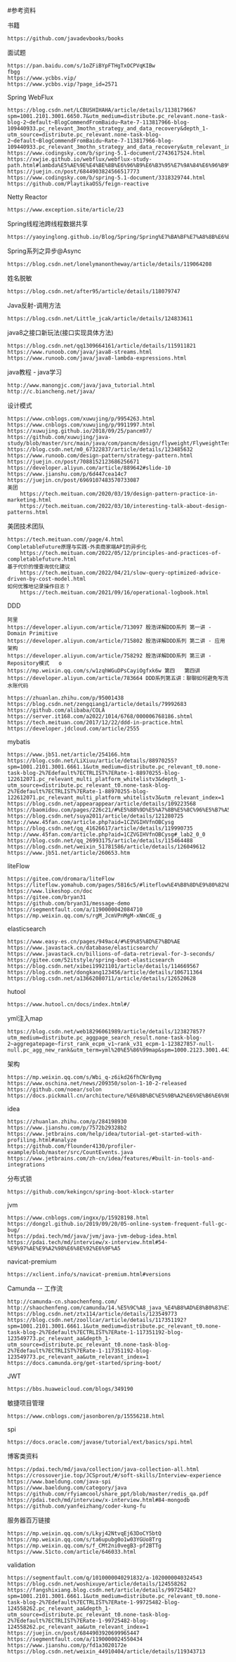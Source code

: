 #参考资料

书籍

    https://github.com/javadevbooks/books
    
面试题

    https://pan.baidu.com/s/1oZFiBYpFTHgTxOCPVqKIBw
    fbgg
    https://www.ycbbs.vip/
    https://www.ycbbs.vip/?page_id=2571


Spring WebFlux

    https://blog.csdn.net/LCBUSHIHAHA/article/details/113817966?spm=1001.2101.3001.6650.7&utm_medium=distribute.pc_relevant.none-task-blog-2~default~BlogCommendFromBaidu~Rate-7-113817966-blog-109440933.pc_relevant_3mothn_strategy_and_data_recovery&depth_1-utm_source=distribute.pc_relevant.none-task-blog-2~default~BlogCommendFromBaidu~Rate-7-113817966-blog-109440933.pc_relevant_3mothn_strategy_and_data_recovery&utm_relevant_index=13
    https://www.codingsky.com/b/spring-5.1-document/2743617524.html
    https://xwjie.github.io/webflux/webflux-study-path.html#lambda%E5%AE%9E%E4%BE%8B%E6%96%B9%E6%B3%95%E7%9A%84%E6%96%B9%E6%B3%95%E5%BC%95%E7%94%A8
    https://juejin.cn/post/6844903824566517773
    https://www.codingsky.com/b/spring-5.1-document/3318329744.html
    https://github.com/PlaytikaOSS/feign-reactive

Netty Reactor

    https://www.exception.site/article/23

Spring线程池跨线程数据共享

    https://yaoyinglong.github.io/Blog/Spring/Spring%E7%BA%BF%E7%A8%8B%E6%B1%A0%E8%B7%A8%E7%BA%BF%E7%A8%8B%E6%95%B0%E6%8D%AE%E5%85%B1%E4%BA%AB/

Spring系列之异步@Async
    
    https://blog.csdn.net/lonelymanontheway/article/details/119064208


姓名脱敏
    
    https://blog.csdn.net/after95/article/details/118079747

Java反射-调用方法

    https://blog.csdn.net/Little_jcak/article/details/124833611

java8之接口新玩法(接口实现具体方法)
    
    https://blog.csdn.net/qq1309664161/article/details/115911821
    https://www.runoob.com/java/java8-streams.html
    https://www.runoob.com/java/java8-lambda-expressions.html

java教程 - java学习

    http://www.manongjc.com/java/java_tutorial.html
    http://c.biancheng.net/java/

设计模式

    https://www.cnblogs.com/xuwujing/p/9954263.html
    https://www.cnblogs.com/xuwujing/p/9911997.html
    https://xuwujing.github.io/2018/09/25/pancm97/
    https://github.com/xuwujing/java-study/blob/master/src/main/java/com/pancm/design/flyweight/FlyweightTest.java
    https://blog.csdn.net/m0_67322837/article/details/123485632
    https://www.runoob.com/design-pattern/strategy-pattern.html
    https://juejin.cn/post/7088152123686256671
    https://developer.aliyun.com/article/889642#slide-10
    https://www.jianshu.com/p/6d447cea14c7
    https://juejin.cn/post/6969107483570733087
    美团
        https://tech.meituan.com/2020/03/19/design-pattern-practice-in-marketing.html
        https://tech.meituan.com/2022/03/10/interesting-talk-about-design-patterns.html



美团技术团队

    https://tech.meituan.com//page/4.html
    CompletableFuture原理与实践-外卖商家端API的异步化
        https://tech.meituan.com/2022/05/12/principles-and-practices-of-completablefuture.html
    基于代价的慢查询优化建议
        https://tech.meituan.com/2022/04/21/slow-query-optimized-advice-driven-by-cost-model.html
    如何优雅地记录操作日志？
        https://tech.meituan.com/2021/09/16/operational-logbook.html


DDD

    阿里
    https://developer.aliyun.com/article/713097 殷浩详解DDD系列 第一讲 - Domain Primitive
    https://developer.aliyun.com/article/715802 殷浩详解DDD系列 第二讲 - 应用架构
    https://developer.aliyun.com/article/758292 殷浩详解DDD系列 第三讲 - Repository模式   o
    https://mp.weixin.qq.com/s/w1zqhWGuDPsCayiOgfxk6w 第四   第四讲   
    https://developer.aliyun.com/article/783664 DDD系列第五讲：聊聊如何避免写流水账代码
    
    https://zhuanlan.zhihu.com/p/95001438
    https://blog.csdn.net/zengqiang1/article/details/79992683
    https://github.com/alibaba/COLA
    https://server.it168.com/a2022/1014/6768/000006768186.shtml
    https://tech.meituan.com/2017/12/22/ddd-in-practice.html
    https://developer.jdcloud.com/article/2555

mybatis

    https://www.jb51.net/article/254166.htm
    https://blog.csdn.net/LiXiuu/article/details/88970255?spm=1001.2101.3001.6661.1&utm_medium=distribute.pc_relevant_t0.none-task-blog-2%7Edefault%7ECTRLIST%7ERate-1-88970255-blog-122612071.pc_relevant_multi_platform_whitelistv3&depth_1-utm_source=distribute.pc_relevant_t0.none-task-blog-2%7Edefault%7ECTRLIST%7ERate-1-88970255-blog-122612071.pc_relevant_multi_platform_whitelistv3&utm_relevant_index=1
    https://blog.csdn.net/appearappear/article/details/109223568
    https://baomidou.com/pages/226c21/#%E5%88%9D%E5%A7%8B%E5%8C%96%E5%B7%A5%E7%A8%8B
    https://blog.csdn.net/suya2011/article/details/121280725
    http://www.45fan.com/article.php?aid=1CZVGIHVfnOBCysg
    https://blog.csdn.net/qq_41626617/article/details/119990735
    http://www.45fan.com/article.php?aid=1CZVGIHVfnOBCysg#_lab2_0_0
    https://blog.csdn.net/qq_26993175/article/details/115464488
    https://blog.csdn.net/weixin_51781586/article/details/126049612
    https://www.jb51.net/article/260653.htm

liteFlow

    https://gitee.com/dromara/liteFlow
    https://liteflow.yomahub.com/pages/5816c5/#liteflow%E4%B8%8D%E9%80%82%E7%94%A8%E4%BA%8E%E5%93%AA%E4%BA%9B%E5%9C%BA%E6%99%AF
    https://www.likeshop.cn/doc
    https://gitee.com/bryan31
    https://github.com/bryan31/message-demo
    https://segmentfault.com/a/1190000042084710
    https://mp.weixin.qq.com/s/rgM_JcmVPnMgM-xNmCdE_g

elasticsearch

    https://www.easy-es.cn/pages/949ac4/#%E9%85%8D%E7%BD%AE
    https://www.javastack.cn/database/elasticsearch/
    https://www.javastack.cn/billions-of-data-retrieval-for-3-seconds/
    https://gitee.com/52itstyle/spring-boot-elasticsearch
    https://blog.csdn.net/xibei19921101/article/details/114669567
    https://blog.csdn.net/dongkang123456/article/details/106711364
    https://blog.csdn.net/a13662080711/article/details/126520628

hutool

    https://www.hutool.cn/docs/index.html#/

yml注入map

    https://blog.csdn.net/web18296061989/article/details/123827857?utm_medium=distribute.pc_aggpage_search_result.none-task-blog-2~aggregatepage~first_rank_ecpm_v1~rank_v31_ecpm-1-123827857-null-null.pc_agg_new_rank&utm_term=yml%20%E5%86%99map&spm=1000.2123.3001.4430

架构
    
    https://mp.weixin.qq.com/s/Wbi_q-z6ikd26fhCNr8ymg
    https://www.oschina.net/news/209350/solon-1-10-2-released
    https://github.com/noear/solon
    https://docs.pickmall.cn/architecture/%E6%8B%BC%E5%9B%A2%E6%9E%B6%E6%9E%84.html

idea
    
    https://zhuanlan.zhihu.com/p/284198930
    https://www.jianshu.com/p/7572b29328b2
    https://www.jetbrains.com/help/idea/tutorial-get-started-with-profiling.html#analyze
    https://github.com/flounder4130/profiler-example/blob/master/src/CountEvents.java
    https://www.jetbrains.com/zh-cn/idea/features/#built-in-tools-and-integrations

分布式锁

    https://github.com/kekingcn/spring-boot-klock-starter

jvm
    
    https://www.cnblogs.com/ingxx/p/15928198.html
    https://dongzl.github.io/2019/09/20/05-online-system-frequent-full-gc-bug/
    https://pdai.tech/md/java/jvm/java-jvm-debug-idea.html
    https://pdai.tech/md/interview/x-interview.html#54-%E9%97%AE%E9%A2%98%E6%8E%92%E6%9F%A5

navicat-premium

    https://xclient.info/s/navicat-premium.html#versions

Camunda -- 工作流

    http://camunda-cn.shaochenfeng.com/
    http://shaochenfeng.com/camunda/14.%E5%9C%A8_java_%E4%B8%AD%E8%B0%83%E7%94%A8_dmn_%E5%86%B3%E7%AD%96/
    https://blog.csdn.net/ztx114/article/details/123549773
    https://blog.csdn.net/zoollcar/article/details/117351192?spm=1001.2101.3001.6661.1&utm_medium=distribute.pc_relevant_t0.none-task-blog-2%7Edefault%7ECTRLIST%7ERate-1-117351192-blog-123549773.pc_relevant_aa&depth_1-utm_source=distribute.pc_relevant_t0.none-task-blog-2%7Edefault%7ECTRLIST%7ERate-1-117351192-blog-123549773.pc_relevant_aa&utm_relevant_index=1
    https://docs.camunda.org/get-started/spring-boot/

JWT

    https://bbs.huaweicloud.com/blogs/349190

敏捷项目管理

    https://www.cnblogs.com/jasonboren/p/15556218.html

spi

    https://docs.oracle.com/javase/tutorial/ext/basics/spi.html

博客类资料
    
    https://pdai.tech/md/java/collection/java-collection-all.html
    https://crossoverjie.top/JCSprout/#/soft-skills/Interview-experience
    https://www.baeldung.com/java-spi
    https://www.baeldung.com/category/java
    https://github.com/rfyiamcool/share_ppt/blob/master/redis_qa.pdf
    https://pdai.tech/md/interview/x-interview.html#84-mongodb
    https://github.com/yanfeizhang/coder-kung-fu

服务器百万链接

    https://mp.weixin.qq.com/s/Lkyj42NtvqEj63DoCY5btQ
    https://mp.weixin.qq.com/s/ta6upubg0o1w03YGUo8Trg
    https://mp.weixin.qq.com/s/f_CMt2ni0vegB3-pf2BTTg
    https://www.51cto.com/article/646033.html

validation

    https://segmentfault.com/q/1010000040291832/a-1020000040324543
    https://blog.csdn.net/woshixuye/article/details/124558262
    https://fangshixiang.blog.csdn.net/article/details/99725482?spm=1001.2101.3001.6661.1&utm_medium=distribute.pc_relevant_t0.none-task-blog-2%7Edefault%7ECTRLIST%7ERate-1-99725482-blog-124558262.pc_relevant_aa&depth_1-utm_source=distribute.pc_relevant_t0.none-task-blog-2%7Edefault%7ECTRLIST%7ERate-1-99725482-blog-124558262.pc_relevant_aa&utm_relevant_index=1
    https://juejin.cn/post/6844903920699965447
    https://segmentfault.com/a/1190000024550434
    https://www.jianshu.com/p/fd1a3020172e
    https://blog.csdn.net/weixin_44910404/article/details/119343713
    
